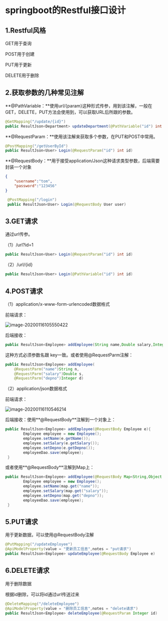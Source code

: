 # springboot的Restful接口设计

## 1.Restful风格

GET用于查询

POST用于创建

PUT用于更新

DELETE用于删除

## 2.获取参数的几种常见注解

**@PathVariable：**使用url/{param}这种形式传参，用到该注解，一般在GET，DELETE，PUT方法会使用到，可以获取URL后所跟的参数。

```java
@GetMapping("/update/{id}")
public ResultJson<Department> updateDepartment(@PathVariable("id") int id)
```

**@RequestParam：**使用该注解来获取多个参数，在PUT和POST中常用。

```java
@PostMapping("/getUserById")
public ResultJson<User> Login(@RequestParam("id") int id)
```

**@RequestBody：**用于接受application/Json这种请求类型参数，后端需要封装一个对象

```json
{
	"username":"tom",
	"password":"123456"
}  
```

```java
 @PostMapping("/login")
 public ResultJson<User> Login(@RequestBody User user)
```

## 3.GET请求

通过url传参。

（1）/url?id=1

```java
public ResultJson<User> Login(@RequestParam("id") int id)
```

（2）/url/{id}

```java
public ResultJson<User> Login(@PathVariable("id") int id)
```

## 4.POST请求

（1）application/x-www-form-urlencoded数据格式

前端请求：

![image-20200116105550422](D:\java\github\springboot\pictures\image-20200116105550422.png)

后端接收：

```java
public ResultJson<Employee> addEmployee(String name,Double salary,Integer depno)
```

这种方式必须参数名跟 key一致。或者使用@RequestParm注解：

```java
public ResultJson<Employee> addEmployee(
	@RequestParm("name")String n,
	@RequestParm("salary")Double s,
	@RequestParm("depno")Integer d)
```

（2）application/json数据格式

前端请求：

![image-20200116110546214](D:\java\github\springboot\pictures\image-20200116110546214.png)

后端接收：使用**@RequestBody**注解到一个对象上：

```java
public ResultJson<Employee> addEmployee(@RequestBody Employee e){
        Employee employee = new Employee();
        employee.setName(e.getName());
        employee.setSalary(e.getSalary());
        employee.setDepno(e.getDepno());
        employeeDao.save(employee);
 }
```

或者使用**@RequestBody**注解到Map上：

```java
public ResultJson<Employee> addEmployee(@RequestBody Map<String,Object map){
        Employee employee = new Employee();
        employee.setName(map.get("name"));
        employee.setSalary(map.get("salary"));
        employee.setDepno(map.get("depno"));
        employeeDao.save(employee);
 }
```

## 5.PUT请求

用于更新数据，可以使用@RequestBody注解

```java
@PutMapping("/updateEmployee")
@ApiModelProperty(value = "更新员工信息",notes = "put请求")
public ResultJson<Employee> updateEmployee(@RequestBody Employee e)
```

## 6.DELETE请求

用于删除数据

根据id删除，可以将id通过url传送过来

```java
@DeleteMapping("/deleteEmployee")
@ApiModelProperty(value = "删除员工信息",notes = "delete请求")
public ResultJson<Employee> deleteEmployee(@RequestParam Integer id)
```
